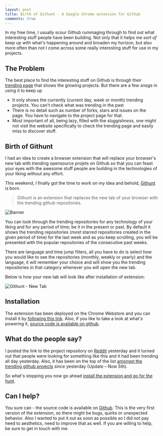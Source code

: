 ```yaml
---
layout: post
title: Birth of Githunt - A Google Chrome extension for Github
comments: true
---
```

In my free time, I usually scour Github rummaging through to find out what interesting stuff people have been building. Not only that it helps me *sort of* keep up with what's happening around and broaden my horizon, but also more often than not I come across some really interesting stuff for use in my projects. 

## The Problem

The best place to find the interesting stuff on Github is through their [trending page](http://github.com/trending) that shows the growing projects. But there are a few *snags* in using it to keep up

- It only shows the currently (current day, week or month) trending projects. You can't check what was trending in the past
- There is no detail such as number of forks, stars and issues on the page. You have to navigate to the project page for that.
- Most important of all, being lazy, filled with the *sluggishness*, one might not visit the website specifically to check the trending page and easily miss to discover stuff.


## Birth of Githunt

I had an idea to create a browser extension that will replace your browser's new tab with trending opensource projets on Github so that you can feast your eyes with the awesome stuff people are building in the technologies of your liking without any effort.

This weekend, I finally got the time to work on my idea and behold, [Githunt](http://github.com/kamranahmedse/githunt) is born.

> Githunt is an extension that replaces the new tab of your browser with the trending github repositories. 

![Banner](http://i.imgur.com/ha6ti77.png)

You can look through the trending repositories for any technology of your liking and for any period of time; be it in the present or past. By default it shows the trending repositories (most starred repositories created in the given period of time) for the last week and as you keep scrolling, you will be presented with the popular repositories of the consecutive past weeks.

There are language and time jump filters, all you have to do is select how you would like to see the repositories (monthly, weekly or yearly) and the language, it will remember your choice and will show you the trending repositories in that category whenever you will open the new tab. 

Below is how your new tab will look like after installation of extension:

![Githunt - New Tab](http://i.imgur.com/FA2OTWX.png)

## Installation

The extension has been deployed on the Chrome Webstore and you can install it by [following this link](https://goo.gl/e7YP1h). Also, if you like to take a look at what's powering it, [source code is available on github](http://github.com/kamranahmedse/githunt).

## What do the people say?

I posted the link to the project repository on [Reddit](https://www.reddit.com/r/javascript/comments/4byk8v/githunt_chrome_extension_to_replace_your_new_tab/) yesterday and it turned out that people were looking for something like this and it had been trending all day yesterday. Also, it has been on the top of the list [amongst the trending github projects](https://github.com/trending/html) since yesterday (Update &ndash; Now 5th).

So what's stopping you now go ahead [install the extension and go for the hunt](http://github.com/kamranahmedse/githunt).

## Can I help?

You sure can - the source code is available on [Github](http://github.com/kamranahmedse/githunt). This is the very first version of the extension, so there might be bugs, quirks or unexpected behavior. Also I wanted to put it out as soon as possible so I did not pay heed to aesthetics, need to improve that as well. If you are willing to help, be sure to get in touch with me.
